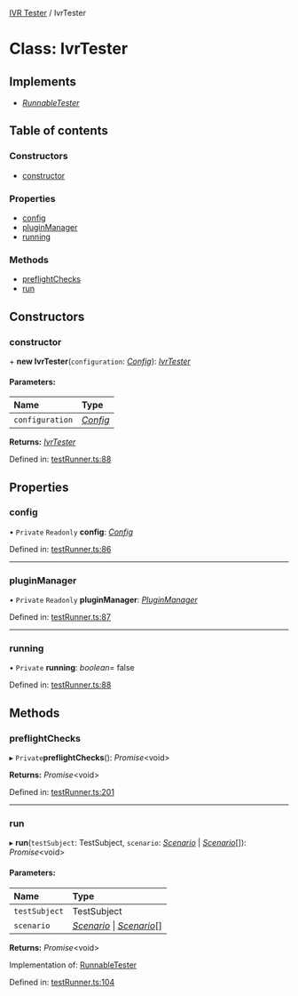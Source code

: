[IVR Tester](../README.md) / IvrTester

# Class: IvrTester

## Implements

* [*RunnableTester*](../interfaces/runnabletester.md)

## Table of contents

### Constructors

- [constructor](ivrtester.md#constructor)

### Properties

- [config](ivrtester.md#config)
- [pluginManager](ivrtester.md#pluginmanager)
- [running](ivrtester.md#running)

### Methods

- [preflightChecks](ivrtester.md#preflightchecks)
- [run](ivrtester.md#run)

## Constructors

### constructor

\+ **new IvrTester**(`configuration`: [*Config*](../interfaces/config.md)): [*IvrTester*](ivrtester.md)

#### Parameters:

Name | Type |
:------ | :------ |
`configuration` | [*Config*](../interfaces/config.md) |

**Returns:** [*IvrTester*](ivrtester.md)

Defined in: [testRunner.ts:88](https://github.com/LuisAntezana/ivr-tester/blob/3fc9e8e/packages/ivr-tester/src/testRunner.ts#L88)

## Properties

### config

• `Private` `Readonly` **config**: [*Config*](../interfaces/config.md)

Defined in: [testRunner.ts:86](https://github.com/LuisAntezana/ivr-tester/blob/3fc9e8e/packages/ivr-tester/src/testRunner.ts#L86)

___

### pluginManager

• `Private` `Readonly` **pluginManager**: [*PluginManager*](pluginmanager.md)

Defined in: [testRunner.ts:87](https://github.com/LuisAntezana/ivr-tester/blob/3fc9e8e/packages/ivr-tester/src/testRunner.ts#L87)

___

### running

• `Private` **running**: *boolean*= false

Defined in: [testRunner.ts:88](https://github.com/LuisAntezana/ivr-tester/blob/3fc9e8e/packages/ivr-tester/src/testRunner.ts#L88)

## Methods

### preflightChecks

▸ `Private`**preflightChecks**(): *Promise*<void\>

**Returns:** *Promise*<void\>

Defined in: [testRunner.ts:201](https://github.com/LuisAntezana/ivr-tester/blob/3fc9e8e/packages/ivr-tester/src/testRunner.ts#L201)

___

### run

▸ **run**(`testSubject`: TestSubject, `scenario`: [*Scenario*](../interfaces/scenario.md) \| [*Scenario*](../interfaces/scenario.md)[]): *Promise*<void\>

#### Parameters:

Name | Type |
:------ | :------ |
`testSubject` | TestSubject |
`scenario` | [*Scenario*](../interfaces/scenario.md) \| [*Scenario*](../interfaces/scenario.md)[] |

**Returns:** *Promise*<void\>

Implementation of: [RunnableTester](../interfaces/runnabletester.md)

Defined in: [testRunner.ts:104](https://github.com/LuisAntezana/ivr-tester/blob/3fc9e8e/packages/ivr-tester/src/testRunner.ts#L104)
